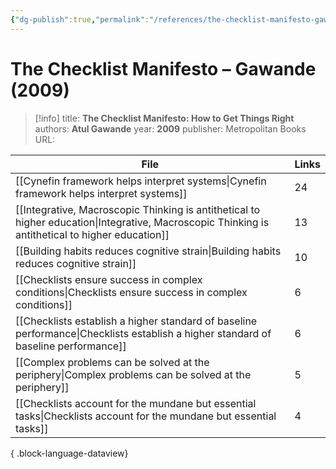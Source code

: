 ```yaml
---
{"dg-publish":true,"permalink":"/references/the-checklist-manifesto-gawande-2009/"}
---
```



# The Checklist Manifesto – Gawande (2009)

> [!info]
> title: **The Checklist Manifesto: How to Get Things Right**
> authors: **Atul Gawande**
> year: **2009**
> publisher: Metropolitan Books
> URL: 



| File                                                                                                                                                | Links |
| --------------------------------------------------------------------------------------------------------------------------------------------------- | ----- |
| [[Cynefin framework helps interpret systems\|Cynefin framework helps interpret systems]]                                                         | 24    |
| [[Integrative, Macroscopic Thinking is antithetical to higher education\|Integrative, Macroscopic Thinking is antithetical to higher education]] | 13    |
| [[Building habits reduces cognitive strain\|Building habits reduces cognitive strain]]                                                           | 10    |
| [[Checklists ensure success in complex conditions\|Checklists ensure success in complex conditions]]                                             | 6     |
| [[Checklists establish a higher standard of baseline performance\|Checklists establish a higher standard of baseline performance]]               | 6     |
| [[Complex problems can be solved at the periphery\|Complex problems can be solved at the periphery]]                                             | 5     |
| [[Checklists account for the mundane but essential tasks\|Checklists account for the mundane but essential tasks]]                               | 4     |

{ .block-language-dataview}
